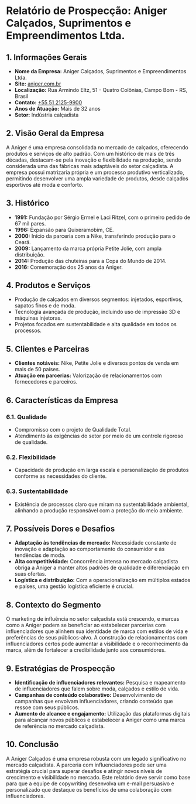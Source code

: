 # Relatório de Prospecção: Aniger Calçados, Suprimentos e Empreendimentos Ltda.

## 1. Informações Gerais
- **Nome da Empresa:** Aniger Calçados, Suprimentos e Empreendimentos Ltda.
- **Site:** [aniger.com.br](http://www.aniger.com.br)
- **Localização:** Rua Armindo Eltz, 51 - Quatro Colônias, Campo Bom - RS, Brasil
- **Contato:** [+55 51 2125-9900](callto:+55512125-9900)
- **Anos de Atuação:** Mais de 32 anos
- **Setor:** Indústria calçadista

## 2. Visão Geral da Empresa
A Aniger é uma empresa consolidada no mercado de calçados, oferecendo produtos e serviços de alto padrão. Com um histórico de mais de três décadas, destacam-se pela inovação e flexibilidade na produção, sendo considerada uma das fábricas mais adaptáveis do setor calçadista. A empresa possui matrizaria própria e um processo produtivo verticalizado, permitindo desenvolver uma ampla variedade de produtos, desde calçados esportivos até moda e conforto.

## 3. Histórico
- **1991:** Fundação por Sérgio Ermel e Laci Ritzel, com o primeiro pedido de 67 mil pares.
- **1996:** Expansão para Quixeramobim, CE.
- **2000:** Início da parceria com a Nike, transferindo produção para o Ceará.
- **2009:** Lançamento da marca própria Petite Jolie, com ampla distribuição.
- **2014:** Produção das chuteiras para a Copa do Mundo de 2014.
- **2016:** Comemoração dos 25 anos da Aniger.

## 4. Produtos e Serviços
- Produção de calçados em diversos segmentos: injetados, esportivos, sapatos finos e de moda.
- Tecnologia avançada de produção, incluindo uso de impressão 3D e máquinas injetoras.
- Projetos focados em sustentabilidade e alta qualidade em todos os processos.

## 5. Clientes e Parceiras
- **Clientes notáveis:** Nike, Petite Jolie e diversos pontos de venda em mais de 50 países.
- **Atuação em parcerias:** Valorização de relacionamentos com fornecedores e parceiros.

## 6. Características da Empresa
### 6.1. Qualidade
- Compromisso com o projeto de Qualidade Total.
- Atendimento às exigências do setor por meio de um controle rigoroso de qualidade.

### 6.2. Flexibilidade
- Capacidade de produção em larga escala e personalização de produtos conforme as necessidades do cliente.

### 6.3. Sustentabilidade
- Existência de processos claro que miram na sustentabilidade ambiental, alinhando a produção responsável com a proteção do meio ambiente.

## 7. Possíveis Dores e Desafios
- **Adaptação às tendências de mercado:** Necessidade constante de inovação e adaptação ao comportamento do consumidor e às tendências de moda.
- **Alta competitividade:** Concorrência intensa no mercado calçadista obriga a Aniger a manter altos padrões de qualidade e diferenciação em suas ofertas.
- **Logística e distribuição:** Com a operacionalização em múltiplos estados e países, uma gestão logística eficiente é crucial.

## 8. Contexto do Segmento
O marketing de influência no setor calçadista está crescendo, e marcas como a Aniger podem se beneficiar ao estabelecer parcerias com influenciadores que alinhem sua identidade de marca com estilos de vida e preferências de seus públicos-alvo. A construção de relacionamentos com influenciadores certos pode aumentar a visibilidade e o reconhecimento da marca, além de fortalecer a credibilidade junto aos consumidores.

## 9. Estratégias de Prospecção
- **Identificação de influenciadores relevantes:** Pesquisa e mapeamento de influenciadores que falem sobre moda, calçados e estilo de vida.
- **Campanhas de conteúdo colaborativo:** Desenvolvimento de campanhas que envolvam influenciadores, criando conteúdo que ressoe com seus públicos.
- **Aumento de alcance e engajamento:** Utilização das plataformas digitais para alcançar novos públicos e estabelecer a Aniger como uma marca de referência no mercado calçadista.

## 10. Conclusão
A Aniger Calçados é uma empresa robusta com um legado significativo no mercado calçadista. A parceria com influenciadores pode ser uma estratégia crucial para superar desafios e atingir novos níveis de crescimento e visibilidade no mercado. Este relatório deve servir como base para que a equipe de copywriting desenvolva um e-mail persuasivo e personalizado que destaque os benefícios de uma colaboração com influenciadores.